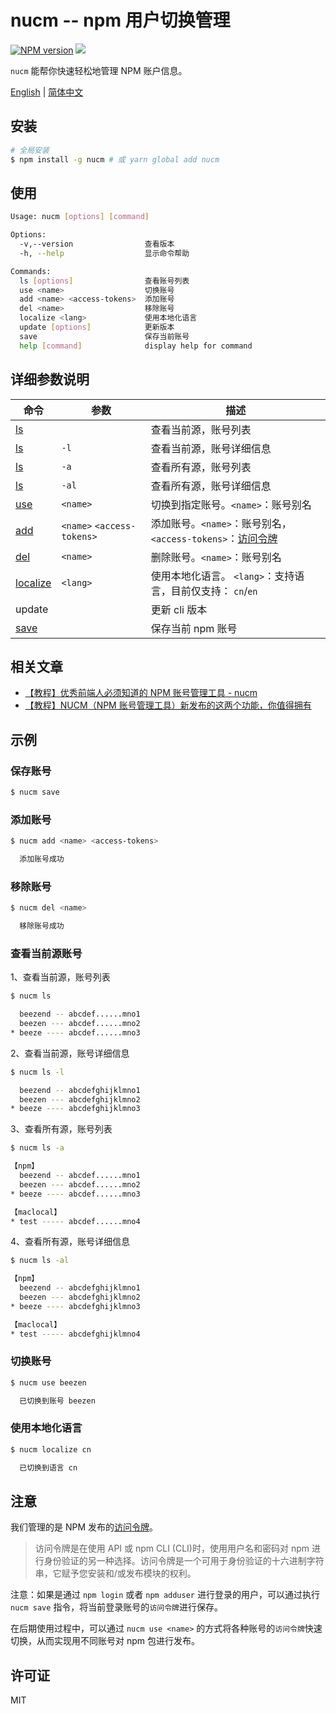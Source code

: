 # nucm -- npm 用户切换管理

[![NPM version][npm-image]][npm-url]
![](https://img.shields.io/badge/build-passing-green)

`nucm` 能帮你快速轻松地管理 NPM 账户信息。

[English](./README.md) | [简体中文](./README_CN.md)

## 安装

```bash
# 全局安装
$ npm install -g nucm # 或 yarn global add nucm
```

## 使用

```bash
Usage: nucm [options] [command]

Options:
  -v,--version                查看版本
  -h, --help                  显示命令帮助

Commands:
  ls [options]                查看账号列表
  use <name>                  切换账号
  add <name> <access-tokens>  添加账号
  del <name>                  移除账号
  localize <lang>             使用本地化语言
  update [options]            更新版本
  save                        保存当前账号
  help [command]              display help for command
```

## 详细参数说明

| 命令                        | 参数                       | 描述                                                                                                    |
| --------------------------- | -------------------------- | ------------------------------------------------------------------------------------------------------- |
| [ls](#查看当前源账号)       |                            | 查看当前源，账号列表                                                                                    |
| [ls](#查看当前源账号)       | `-l`                       | 查看当前源，账号详细信息                                                                                |
| [ls](#查看当前源账号)       | `-a`                       | 查看所有源，账号列表                                                                                    |
| [ls](#查看当前源账号)       | `-al`                      | 查看所有源，账号详细信息                                                                                |
| [use](#切换账号)            | `<name>`                   | 切换到指定账号。`<name>`：账号别名                                                                      |
| [add](#添加账号)            | `<name>` `<access-tokens>` | 添加账号。`<name>`：账号别名，`<access-tokens>`：[访问令牌](https://docs.npmjs.com/about-access-tokens) |
| [del](#移除账号)            | `<name>`                   | 删除账号。`<name>`：账号别名                                                                            |
| [localize](#使用本地化语言) | `<lang>`                   | 使用本地化语言。 `<lang>`：支持语言，目前仅支持： `cn`/`en`                                             |
| update                      |                            | 更新 cli 版本                                                                                           |
| [save](#保存账号)           |                            | 保存当前 npm 账号                                                                                       |

## 相关文章

- [【教程】优秀前端人必须知道的 NPM 账号管理工具 - nucm](https://juejin.cn/post/7059224326674841636)
- [【教程】NUCM（NPM 账号管理工具）新发布的这两个功能，你值得拥有](https://juejin.cn/post/7079411183408644104)

## 示例

### 保存账号

```bash
$ nucm save
```

### 添加账号

```bash
$ nucm add <name> <access-tokens>

  添加账号成功
```

### 移除账号

```bash
$ nucm del <name>

  移除账号成功
```

### 查看当前源账号

1、查看当前源，账号列表

```bash
$ nucm ls

  beezend -- abcdef......mno1
  beezen --- abcdef......mno2
* beeze ---- abcdef......mno3
```

2、查看当前源，账号详细信息

```bash
$ nucm ls -l

  beezend -- abcdefghijklmno1
  beezen --- abcdefghijklmno2
* beeze ---- abcdefghijklmno3
```

3、查看所有源，账号列表

```bash
$ nucm ls -a

【npm】
  beezend -- abcdef......mno1
  beezen --- abcdef......mno2
* beeze ---- abcdef......mno3

【maclocal】
* test ----- abcdef......mno4
```

4、查看所有源，账号详细信息

```bash
$ nucm ls -al

【npm】
  beezend -- abcdefghijklmno1
  beezen --- abcdefghijklmno2
* beeze ---- abcdefghijklmno3

【maclocal】
* test ----- abcdefghijklmno4
```

### 切换账号

```bash
$ nucm use beezen

  已切换到账号 beezen
```

### 使用本地化语言

```bash
$ nucm localize cn

  已切换到语言 cn
```

## 注意

我们管理的是 NPM 发布的[访问令牌](https://docs.npmjs.com/about-access-tokens)。

> 访问令牌是在使用 API 或 npm CLI (CLI)时，使用用户名和密码对 npm 进行身份验证的另一种选择。访问令牌是一个可用于身份验证的十六进制字符串，它赋予您安装和/或发布模块的权利。

注意：如果是通过 `npm login` 或者 `npm adduser` 进行登录的用户，可以通过执行 `nucm save` 指令，将当前登录账号的`访问令牌`进行保存。

在后期使用过程中，可以通过 `nucm use <name>` 的方式将各种账号的`访问令牌`快速切换，从而实现用不同账号对 npm 包进行发布。

## 许可证

MIT

[npm-url]: https://www.npmjs.com/package/nucm
[npm-image]: https://img.shields.io/npm/v/nucm.svg
